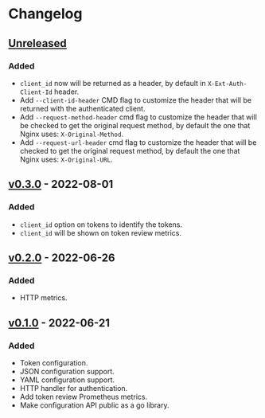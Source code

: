 # Changelog

## [Unreleased]

### Added

- `client_id` now will be returned as a header, by default in `X-Ext-Auth-Client-Id` header.
- Add `--client-id-header` CMD flag to customize the header that will be returned with the authenticated client.
- Add `--request-method-header` cmd flag to customize the header that will be checked to get the original request method, by default the one that Nginx uses: `X-Original-Method`.
- Add `--request-url-header` cmd flag to customize the header that will be checked to get the original request method, by default the one that Nginx uses: `X-Original-URL`.

## [v0.3.0] - 2022-08-01

### Added

- `client_id` option on tokens to identify the tokens.
- `client_id` will be shown on token review metrics.

## [v0.2.0] - 2022-06-26

### Added

- HTTP metrics.

## [v0.1.0] - 2022-06-21

### Added

- Token configuration.
- JSON configuration support.
- YAML configuration support.
- HTTP handler for authentication.
- Add token review Prometheus metrics.
- Make configuration API public as a go library.

[unreleased]: https://github.com/slok/simple-ingress-external-auth/compare/v0.3.0...HEAD
[v0.3.0]: https://github.com/slok/simple-ingress-external-auth/compare/v0.2.0...v0.3.0
[v0.2.0]: https://github.com/slok/simple-ingress-external-auth/compare/v0.1.0...v0.2.0
[v0.1.0]: https://github.com/slok/simple-ingress-external-auth/releases/tag/v0.1.0
